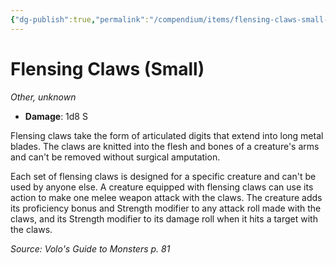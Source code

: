 ```yaml
---
{"dg-publish":true,"permalink":"/compendium/items/flensing-claws-small-vgm/","tags":["compendium/src/5e/vgm","item/rarity/unknown","item/wondrous/wondrous-item"]}
---
```


# Flensing Claws (Small)
*Other, unknown*  

- **Damage**: 1d8 S

Flensing claws take the form of articulated digits that extend into long metal blades. The claws are knitted into the flesh and bones of a creature's arms and can't be removed without surgical amputation.

Each set of flensing claws is designed for a specific creature and can't be used by anyone else. A creature equipped with flensing claws can use its action to make one melee weapon attack with the claws. The creature adds its proficiency bonus and Strength modifier to any attack roll made with the claws, and its Strength modifier to its damage roll when it hits a target with the claws.

*Source: Volo's Guide to Monsters p. 81*
